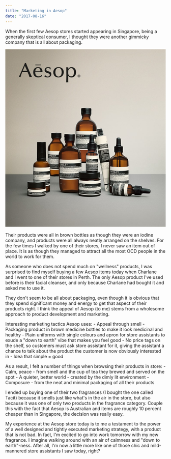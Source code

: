 ```yaml
---
title: "Marketing in Aesop"
date: "2017-08-16"
---
```


When the first few Aesop stores started appearing in Singapore, being a generally skeptical consumer, I thought they were another gimmicky company that is all about packaging.

![A series of Aesop branded beauty products](images/aesop_banner_min.jpg)

Their products were all in brown bottles as though they were an iodine company, and products were all always neatly arranged on the shelves. For the few times I walked by one of their stores, I never saw an item out of place. It is as though they managed to attract all the most OCD people in the world to work for them.

As someone who does not spend much on "wellness" products, I was surprised to find myself buying a few Aesop items today when Charlane and I went to one of their stores in Perth. The only Aesop product I've used before is their facial cleanser, and only because Charlane had bought it and asked me to use it.

They don't seem to be all about packaging, even though it is obvious that they spend significant money and energy to get that aspect of their products right. I think the appeal of Aesop (to me) stems from a wholesome approach to product development and marketing.

Interesting marketing tactics Aesop uses: - Appeal through smell - Packaging product in brown medicine bottles to make it look medicinal and healthy - Plain uniforms with single colours and apron for store assistants to exude a "down to earth" vibe that makes you feel good - No price tags on the shelf, so customers must ask store assistant for it, giving the assistant a chance to talk about the product the customer is now obviously interested in - Idea that simple = good

As a result, I felt a number of things when browsing their products in store: - Calm, peace - from smell and the cup of tea they brewed and served on the spot - A quieter, better world - created by the dimly lit environment - Composure - from the neat and minimal packaging of all their products

I ended up buying one of their two fragrances (I bought the one called Tacit) because it smells just like what's in the air in the store, but also because it was one of only two products in the fragrance category. Couple this with the fact that Aesop is Australian and items are roughly 10 percent cheaper than in Singapore, the decision was really easy.

My experience at the Aesop store today is to me a testament to the power of a well designed and tightly executed marketing strategy, with a product that is not bad. In fact, I'm excited to go into work tomorrow with my new fragrance. I imagine walking around with an air of calmness and "down to earth"-ness. After all, I'm now a little more like one of those chic and mild-mannered store assistants I saw today, right?
